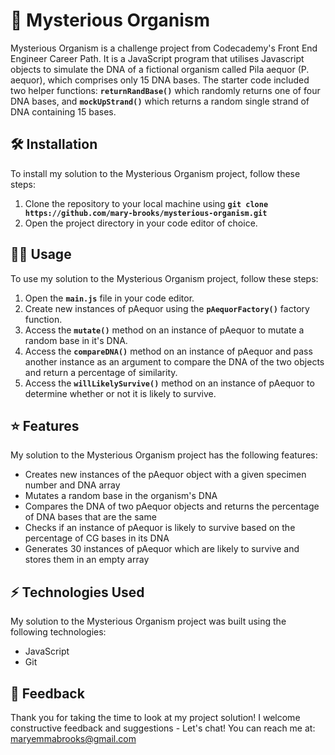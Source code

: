 # 🧬 Mysterious Organism
Mysterious Organism is a challenge project from Codecademy's Front End Engineer Career Path. It is a JavaScript program that utilises Javascript objects to simulate the DNA of a fictional organism called Pila aequor (P. aequor), which comprises only 15 DNA bases. The starter code included two helper functions: **``returnRandBase()``** which randomly returns one of four DNA bases, and **``mockUpStrand()``** which returns a random single strand of DNA containing 15 bases.  

## 🛠️ Installation
To install my solution to the Mysterious Organism project, follow these steps:

1. Clone the repository to your local machine using **``git clone https://github.com/mary-brooks/mysterious-organism.git``**
2. Open the project directory in your code editor of choice.

## 👩‍💻 Usage
To use my solution to the Mysterious Organism project, follow these steps:

1. Open the **``main.js``** file in your code editor.
2. Create new instances of pAequor using the **``pAequorFactory()``** factory function. 
3. Access the **``mutate()``** method on an instance of pAequor to mutate a random base in it's DNA.
4. Access the **``compareDNA()``** method on an instance of pAequor and pass another instance as an argument to compare the DNA of the two objects and return a percentage of similarity. 
5. Access the **``willLikelySurvive()``** method on an instance of pAequor to determine whether or not it is likely to survive.  

## ⭐ Features
My solution to the Mysterious Organism project has the following features:

- Creates new instances of the pAequor object with a given specimen number and DNA array
- Mutates a random base in the organism's DNA
- Compares the DNA of two pAequor objects and returns the percentage of DNA bases that are the same 
- Checks if an instance of pAequor is likely to survive based on the percentage of CG bases in its DNA
- Generates 30 instances of pAequor which are likely to survive and stores them in an empty array 

## ⚡ Technologies Used
My solution to the Mysterious Organism project was built using the following technologies:

- JavaScript
- Git

## 💬 Feedback
Thank you for taking the time to look at my project solution! I welcome constructive feedback and suggestions - Let's chat! You can reach me at: maryemmabrooks@gmail.com  